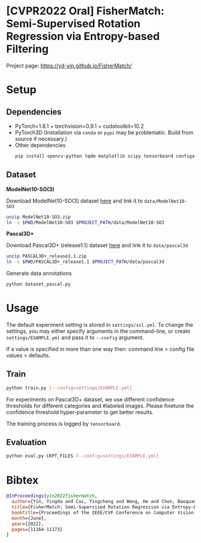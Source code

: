 # [CVPR2022 Oral] FisherMatch: Semi-Supervised Rotation Regression via Entropy-based Filtering

Project page: https://yd-yin.github.io/FisherMatch/

# Setup

## Dependencies
- PyTorch=1.8.1 + torchvision=0.9.1 + cudatoolkit=10.2
- PyTorch3D (Installation via `conda` or `pypi` may be problematic. Build from source if necessary.)
- Other dependencies
    ```bash
    pip install opencv-python tqdm matplotlib scipy tensorboard configargparse lmdb pyyaml
    ```

## Dataset
**ModelNet10-SO(3)**

Download ModelNet10-SO(3) dataset [here](https://github.com/leoshine/Spherical_Regression#modelnet10-so3-dataset) and link it to `data/ModelNet10-SO3`
```bash
unzip ModelNet10-SO3.zip
ln -s $PWD/ModelNet10-SO3 $PROJECT_PATH/data/ModelNet10-SO3
```

**Pascal3D+**

Download Pascal3D+ (release1.1) dataset [here](https://cvgl.stanford.edu/projects/pascal3d.html) and link it to `data/pascal3d`
```bash
unzip PASCAL3D+_release1.1.zip
ln -s $PWD/PASCAL3D+_release1.1 $PROJECT_PATH/data/pascal3d
```

Generate data annotations
```bash
python dataset_pascal.py
```

# Usage

The default experiment setting is stored in `settings/ssl.yml`. 
To change the settings, you may either specify arguments in the command-line, or create `settings/EXAMPLE.yml` and pass it to `--config` argument.

If a value is specified in more than one way then: command line > config file values > defaults.

## Train
```bash
python train.py [--config=settings/EXAMPLE.yml]
```

For experiments on Pascal3D+ dataset, we use different confidence thresholds for different categories and #labeled images.
Please finetune the confidence threshold hyper-parameter to get better results.

The training process is logged by `tensorboard`.


## Evaluation
```bash
python eval.py CKPT_FILES [--config=settings/EXAMPLE.yml]
```

# Bibtex
```bibtex
@InProceedings{yin2022fishermatch,
  author={Yin, Yingda and Cai, Yingcheng and Wang, He and Chen, Baoquan},
  title={FisherMatch: Semi-Supervised Rotation Regression via Entropy-Based Filtering},
  booktitle={Proceedings of the IEEE/CVF Conference on Computer Vision and Pattern Recognition (CVPR)},
  month={June},
  year={2022},
  pages={11164-11173}
}
```